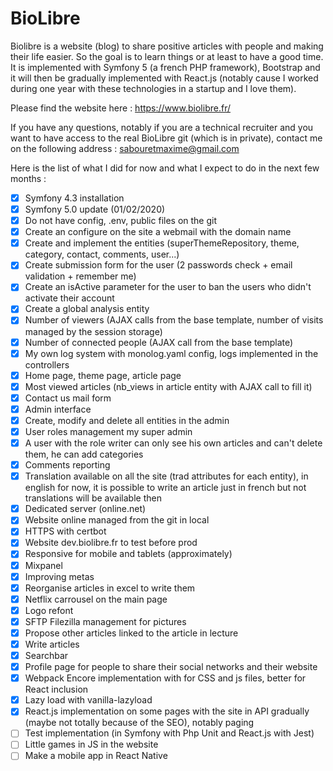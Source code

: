 # BioLibre

Biolibre is a website (blog) to share positive articles with people and making their life easier. So the goal is to learn things or at least to have a good time. It is implemented with Symfony 5 (a french PHP framework), Bootstrap and it will then be gradually implemented with React.js (notably cause I worked during one year with these technologies in a startup and I love them).

Please find the website here : https://www.biolibre.fr/

If you have any questions, notably if you are a technical recruiter and you want to have access to the real BioLibre git (which is in private), contact me on the following address : sabouretmaxime@gmail.com

Here is the list of what I did for now and what I expect to do in the next few months :

- [x] Symfony 4.3 installation
- [x] Symfony 5.0 update (01/02/2020)
- [x] Do not have config, .env, public files on the git
- [x] Create an configure on the site a webmail with the domain name
- [x] Create and implement the entities (superThemeRepository, theme, category, contact, comments, user...)
- [x] Create submission form for the user (2 passwords check + email validation + remember me)
- [x] Create an isActive parameter for the user to ban the users who didn't activate their account
- [x] Create a global analysis entity
- [x] Number of viewers (AJAX calls from the base template, number of visits managed by the session storage)
- [x] Number of connected people (AJAX call from the base template)
- [x] My own log system with monolog.yaml config, logs implemented in the controllers
- [x] Home page, theme page, article page
- [x] Most viewed articles (nb_views in article entity with AJAX call to fill it)
- [x] Contact us mail form
- [x] Admin interface
- [x] Create, modify and delete all entities in the admin
- [x] User roles management my super admin
- [x] A user with the role writer can only see his own articles and can't delete them, he can add categories
- [x] Comments reporting
- [x] Translation available on all the site (trad attributes for each entity), in english for now, it is possible to write an article just in french but not translations will be available then
- [x] Dedicated server (online.net)
- [x] Website online managed from the git in local
- [x] HTTPS with certbot
- [x] Website dev.biolibre.fr to test before prod
- [x] Responsive for mobile and tablets (approximately)
- [x] Mixpanel
- [x] Improving metas
- [x] Reorganise articles in excel to write them
- [x] Netflix carrousel on the main page
- [x] Logo refont
- [x] SFTP Filezilla management for pictures
- [x] Propose other articles linked to the article in lecture
- [x] Write articles
- [x] Searchbar
- [x] Profile page for people to share their social networks and their website
- [x] Webpack Encore implementation with for CSS and js files, better for React inclusion
- [x] Lazy load with vanilla-lazyload
- [x] React.js implementation on some pages with the site in API gradually (maybe not totally because of the SEO), notably paging
- [ ] Test implementation (in Symfony with Php Unit and React.js with Jest)
- [ ] Little games in JS in the website
- [ ] Make a mobile app in React Native
